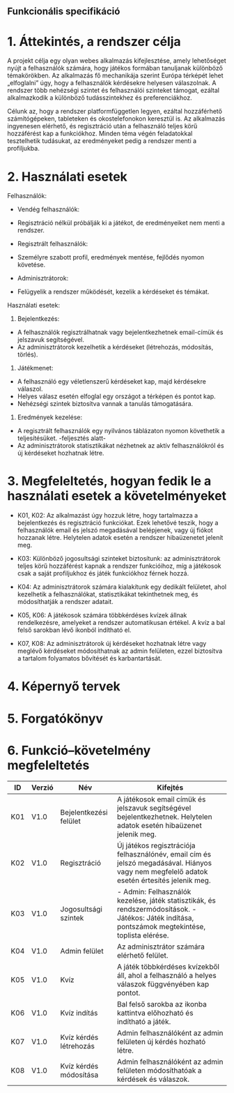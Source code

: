 ## Funkcionális specifikáció

# 1. Áttekintés, a rendszer célja
A projekt célja egy olyan webes alkalmazás kifejlesztése, amely lehetőséget nyújt a felhasználók számára, hogy játékos formában tanuljanak különböző témakörökben. Az alkalmazás fő mechanikája szerint Európa térképét lehet „elfoglalni” úgy, hogy a felhasználók kérdésekre helyesen válaszolnak. A rendszer több nehézségi szintet és felhasználói szinteket támogat, ezáltal alkalmazkodik a különböző tudásszintekhez és preferenciákhoz.

Célunk az, hogy a rendszer platformfüggetlen legyen, ezáltal hozzáférhető számítógépeken, tableteken és okostelefonokon keresztül is. Az alkalmazás ingyenesen elérhető, és regisztráció után a felhasználó teljes körű hozzáférést kap a funkciókhoz. Minden téma végén feladatokkal tesztelhetik tudásukat, az eredményeket pedig a rendszer menti a profiljukba.

# 2. Használati esetek

Felhasználók: 

* Vendég felhasználók:
- Regisztráció nélkül próbálják ki a játékot, de eredményeiket nem menti a rendszer.
* Regisztrált felhasználók:
- Személyre szabott profil, eredmények mentése, fejlődés nyomon követése.
* Adminisztrátorok:
- Felügyelik a rendszer működését, kezelik a kérdéseket és témákat.

Használati esetek:

1. Bejelentkezés:
* A felhasználók regisztrálhatnak vagy bejelentkezhetnek email-címük és jelszavuk segítségével.
* Az adminisztrátorok kezelhetik a kérdéseket (létrehozás, módosítás, törlés).

1. Játékmenet:
* A felhasználó egy véletlenszerű kérdéseket kap, majd kérdésekre válaszol.
* Helyes válasz esetén elfoglal egy országot a térképen és pontot kap.
* Nehézségi szintek biztosítva vannak a tanulás támogatására.

1. Eredmények kezelése:
* A regisztrált felhasználók egy nyilvános táblázaton nyomon követhetik a teljesítésüket. -feljesztés alatt-
* Az adminisztrátorok statisztikákat nézhetnek az aktív felhasználókról és új kérdéseket hozhatnak létre.


# 3. Megfeleltetés, hogyan fedik le a használati esetek a követelményeket
- K01, K02: Az alkalmazást úgy hozzuk létre, hogy tartalmazza a bejelentkezés és regisztráció funkciókat. Ezek lehetővé teszik, hogy a felhasználók email és jelszó megadásával belépjenek, vagy új fiókot hozzanak létre. Helytelen adatok esetén a rendszer hibaüzenetet jelenít meg.

- K03: Különböző jogosultsági szinteket biztosítunk: az adminisztrátorok teljes körű hozzáférést kapnak a rendszer funkcióihoz, míg a játékosok csak a saját profiljukhoz és játék funkciókhoz férnek hozzá.

- K04: Az adminisztrátorok számára kialakítunk egy dedikált felületet, ahol kezelhetik a felhasználókat, statisztikákat tekinthetnek meg, és módosíthatják a rendszer adatait.

- K05, K06: A játékosok számára többkérdéses kvízek állnak rendelkezésre, amelyeket a rendszer automatikusan értékel. A kvíz a bal felső sarokban lévő ikonból indítható el.

- K07, K08: Az adminisztrátorok új kérdéseket hozhatnak létre vagy meglévő kérdéseket módosíthatnak az admin felületen, ezzel biztosítva a tartalom folyamatos bővítését és karbantartását.

# 4. Képernyő tervek


# 5. Forgatókönyv


# 6. Funkció–követelmény megfeleltetés
ID|Verzió|Név|Kifejtés
--|------|---|--------
K01|V1.0|Bejelentkezési felület|A játékosok email címük és jelszavuk segítségével bejelentkezhetnek. Helytelen adatok esetén hibaüzenet jelenik meg.
K02|V1.0|Regisztráció|Új játékos regisztrációja felhasználónév, email cím és jelszó megadásával. Hiányos vagy nem megfelelő adatok esetén értesítés jelenik meg.
K03|V1.0|Jogosultsági szintek|- Admin: Felhasználók kezelése, játék statisztikák, és rendszermódosítások. - Játékos: Játék indítása, pontszámok megtekintése, toplista elérése.
K04|V1.0|Admin felület|Az adminisztrátor számára elérhető felület.
K05|V1.0|Kvíz|A játék többkérdéses kvízekből áll, ahol a felhasználó a helyes válaszok függvényében kap pontot.
K06|V1.0|Kvíz indítás|Bal felső sarokba az ikonba kattintva előhozható és indítható a játék.
K07|V1.0|Kvíz kérdés létrehozás|Admin felhasználóként az admin felületen új kérdés hozható létre.
K08|V1.0|Kvíz kérdés módosítása|Admin felhasználóként az admin felületen módosíthatóak a kérdések és válaszok.